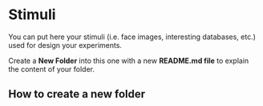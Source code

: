 # Stimuli

You can put here your stimuli (i.e. face images, interesting databases, etc.) used for design your experiments.

Create a **New Folder** into this one with a new **README.md file** to explain the content of your folder.

## How to create a new folder


